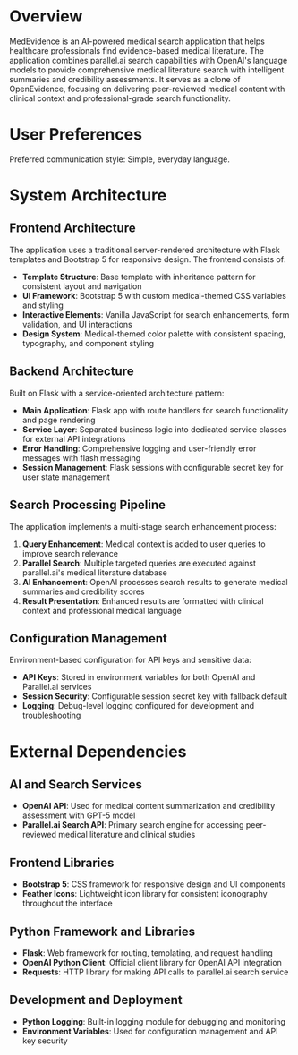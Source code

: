 # Overview

MedEvidence is an AI-powered medical search application that helps healthcare professionals find evidence-based medical literature. The application combines parallel.ai search capabilities with OpenAI's language models to provide comprehensive medical literature search with intelligent summaries and credibility assessments. It serves as a clone of OpenEvidence, focusing on delivering peer-reviewed medical content with clinical context and professional-grade search functionality.

# User Preferences

Preferred communication style: Simple, everyday language.

# System Architecture

## Frontend Architecture
The application uses a traditional server-rendered architecture with Flask templates and Bootstrap 5 for responsive design. The frontend consists of:

- **Template Structure**: Base template with inheritance pattern for consistent layout and navigation
- **UI Framework**: Bootstrap 5 with custom medical-themed CSS variables and styling
- **Interactive Elements**: Vanilla JavaScript for search enhancements, form validation, and UI interactions
- **Design System**: Medical-themed color palette with consistent spacing, typography, and component styling

## Backend Architecture
Built on Flask with a service-oriented architecture pattern:

- **Main Application**: Flask app with route handlers for search functionality and page rendering
- **Service Layer**: Separated business logic into dedicated service classes for external API integrations
- **Error Handling**: Comprehensive logging and user-friendly error messages with flash messaging
- **Session Management**: Flask sessions with configurable secret key for user state management

## Search Processing Pipeline
The application implements a multi-stage search enhancement process:

1. **Query Enhancement**: Medical context is added to user queries to improve search relevance
2. **Parallel Search**: Multiple targeted queries are executed against parallel.ai's medical literature database
3. **AI Enhancement**: OpenAI processes search results to generate medical summaries and credibility scores
4. **Result Presentation**: Enhanced results are formatted with clinical context and professional medical language

## Configuration Management
Environment-based configuration for API keys and sensitive data:

- **API Keys**: Stored in environment variables for both OpenAI and Parallel.ai services
- **Session Security**: Configurable session secret key with fallback default
- **Logging**: Debug-level logging configured for development and troubleshooting

# External Dependencies

## AI and Search Services
- **OpenAI API**: Used for medical content summarization and credibility assessment with GPT-5 model
- **Parallel.ai Search API**: Primary search engine for accessing peer-reviewed medical literature and clinical studies

## Frontend Libraries
- **Bootstrap 5**: CSS framework for responsive design and UI components
- **Feather Icons**: Lightweight icon library for consistent iconography throughout the interface

## Python Framework and Libraries
- **Flask**: Web framework for routing, templating, and request handling
- **OpenAI Python Client**: Official client library for OpenAI API integration
- **Requests**: HTTP library for making API calls to parallel.ai search service

## Development and Deployment
- **Python Logging**: Built-in logging module for debugging and monitoring
- **Environment Variables**: Used for configuration management and API key security
